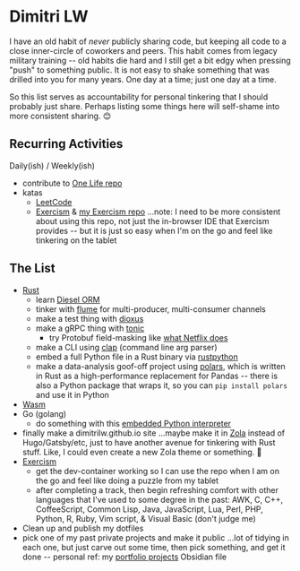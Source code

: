# Dimitri LW

I have an old habit of _never_ publicly sharing code, but keeping all code to a
close inner-circle of coworkers and peers. This habit comes from legacy
military training -- old habits die hard and I still get a bit edgy
when pressing "push" to something public. It is not easy to shake something
that was drilled into you for many years. One day at a time; just one day at a time.

So this list serves as accountability for personal tinkering that I should
probably just share. Perhaps listing some things here will self-shame into
more consistent sharing. :blush:

## Recurring Activities

Daily(ish) / Weekly(ish)

- contribute to [One Life repo](https://github.com/avacore1337/OneLife)
- katas
  - [LeetCode](https://leetcode.com/problemset/all/?status=NOT_STARTED)
  - [Exercism](https://exercism.org/) &
    [my Exercism repo](https://github.com/dimitrilw/exercism)
    ...note: I need to be more consistent about using this repo, not just
    the in-browser IDE that Exercism provides -- but it is just so easy when I'm
    on the go and feel like tinkering on the tablet

## The List

- [Rust](https://www.rust-lang.org/)
  - learn [Diesel ORM](http://diesel.rs/)
  - tinker with [flume](https://github.com/zesterer/flume) for
    multi-producer, multi-consumer channels
  - make a test thing with [dioxus](https://dioxuslabs.com/)
  - make a gRPC thing with [tonic](https://github.com/hyperium/tonic)
    - try Protobuf field-masking like
      [what Netflix does](https://bit.ly/netflix-protobuf-field-masking)
  - make a CLI using [clap](https://github.com/clap-rs/clap) (command line arg parser)
  - embed a full Python file in a Rust binary via
    [rustpython](https://rustpython.github.io/)
  - make a data-analysis goof-off project using
    [polars](https://github.com/pola-rs/polars), which is written in Rust
    as a high-performance replacement for Pandas -- there is also a Python
    package that wraps it, so you can `pip install polars` and use it in
    Python
- [Wasm](https://webassembly.org/)
- Go (golang)
  - do something with this
    [embedded Python interpreter](https://github.com/kluctl/go-embed-python)
- finally make a dimitrilw.github.io site ...maybe make it in
  [Zola](https://www.getzola.org/) instead of Hugo/Gatsby/etc,
  just to have another avenue for tinkering with Rust stuff.
  Like, I could even create a new Zola theme or something. :thinking:
- [Exercism](https://exercism.org/)
  - get the dev-container working so I can use the repo when I am on the go
    and feel like doing a puzzle from my tablet
  - after completing a track, then begin refreshing comfort with other
    languages that I've used to some degree in the past:
    AWK, C, C++, CoffeeScript, Common Lisp, Java, JavaScript, Lua,
    Perl, PHP, Python, R, Ruby, Vim script, & Visual Basic (don't judge me)
- Clean up and publish my dotfiles
- pick one of my past private projects and make it public
  ...lot of tidying in each one, but just carve out some time,
  then pick something, and get it done --
  personal ref: my
  <a href="https://appurl.io/5t8zbjCqdt" target="_blank">portfolio projects</a>
  Obsidian file
